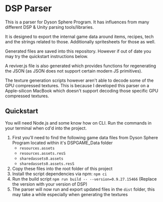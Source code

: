 # DSP Parser

This is a parser for Dyson Sphere Program. It has influences from many different DSP & Unity parsing tools/libraries.

It is designed to export the internal game data around items, recipes, tech and the strings related to those. Additionally spritesheets for those as well.


Generated files are saved into this repository. However if out of date you may try the quickstart instructions below.


A reviver.js file is also generated which provides functions for regenerating the JSON (as JSON does not support certain modern JS primitives).

The texture generation scripts however aren't able to decode some of the GPU compressed textures. This is because I developed this parser on a Apple-silicon MacBook which doesn't support decoding those specific GPU compressed textures.



## Quickstart

You will need Node.js and some know how on CLI. Run the commands in your terminal when cd'd into the project.

1. First you'll need to find the following game data files from Dyson Sphere Program located within it's DSPGAME_Data folder
	- `resources.assets`
	- `resources.assets.resS`
	- `sharedassets0.assets`
	- `sharedassets0.assets.resS`
2. Copy these files into the root folder of this project
3. Install the script dependencies via npm: `npm ci`
4. Run the build script `npm run build -- --version=0.9.27.15466` (Replace the version with your version of DSP)
5. The parser will now run and export updated files in the `dist` folder, this may take a while especially when generating the textures

